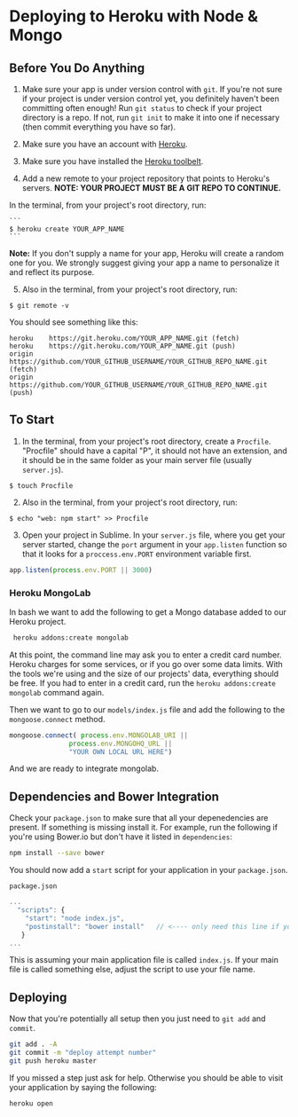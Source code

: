 # Deploying to Heroku with Node & Mongo

## Before You Do Anything

1. Make sure your app is under version control with `git`.  If you're not sure if your project is under version control yet, you definitely haven't been committing often enough! Run `git status` to check if your project directory is a repo. If not, run `git init` to make it into one if necessary (then commit everything you have so far).

2. Make sure you have an account with <a href="https://www.heroku.com" target="_blank">Heroku</a>.

3. Make sure you have installed the <a href="https://toolbelt.heroku.com" target="_blank">Heroku toolbelt</a>.

4. Add a new remote to your project repository that points to Heroku's servers. **NOTE: YOUR PROJECT MUST BE A GIT REPO TO CONTINUE.**

  In the terminal, from your project's root directory, run:

	```
	$ heroku create YOUR_APP_NAME
	```

  **Note:** If you don't supply a name for your app, Heroku will create a random one for you. We strongly suggest giving your app a name to personalize it and reflect its purpose.

5. Also in the terminal, from your project's root directory, run:

  ```
  $ git remote -v
  ```

  You should see something like this:

  ```
  heroku	https://git.heroku.com/YOUR_APP_NAME.git (fetch)
  heroku	https://git.heroku.com/YOUR_APP_NAME.git (push)
  origin	https://github.com/YOUR_GITHUB_USERNAME/YOUR_GITHUB_REPO_NAME.git (fetch)
  origin	https://github.com/YOUR_GITHUB_USERNAME/YOUR_GITHUB_REPO_NAME.git (push)
  ```

## To Start

1. In the terminal, from your project's root directory, create a `Procfile`. "Procfile" should have a capital "P", it should not have an extension, and it should be in the same folder as your main server file (usually `server.js`).

  ```
  $ touch Procfile
  ```

2. Also in the terminal, from your project's root directory, run:

  ```
  $ echo "web: npm start" >> Procfile
  ```

3. Open your project in Sublime. In your `server.js` file, where you get your server started, change the `port` argument in your `app.listen` function so that it looks for a `proccess.env.PORT` environment variable first.

  ```js
  app.listen(process.env.PORT || 3000)
  ```

### Heroku MongoLab

In bash we want to add the following to get a Mongo database added to our Heroku project.

```bash
 heroku addons:create mongolab
```
At this point, the command line may ask you to enter a credit card number. Heroku charges for some services, or if you go over some data limits. With the tools we're using and the size of our projects' data, everything should be free.  If you had to enter in a credit card, run the `heroku addons:create mongolab` command again.



Then we want to go to our `models/index.js` file and add the following to the `mongoose.connect` method.

```javascript
mongoose.connect( process.env.MONGOLAB_URI ||
			   process.env.MONGOHQ_URL ||
			   "YOUR OWN LOCAL URL HERE")
```

And we are ready to integrate mongolab.


## Dependencies and Bower Integration

Check your `package.json` to make sure that all your depenedencies are present. If something is missing install it. For example, run the following if you're using Bower.io but don't have it listed in `dependencies`:

```bash
npm install --save bower
```


You should now add a `start` script for your application in your `package.json`.

`package.json`

```javascript
...
  "scripts": {
    "start": "node index.js",
    "postinstall": "bower install"   // <---- only need this line if you're using Bower
   }
...
```

This is assuming your main application file is called `index.js`. If your main file is called something else, adjust the script to use your file name.

## Deploying

Now that you're potentially all setup then you just need to `git add` and `commit`.


```bash
git add . -A
git commit -m "deploy attempt number"
git push heroku master
```

If you missed a step just ask for help. Otherwise you should be able to visit your application by saying the following:

```bash
heroku open
```
